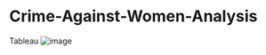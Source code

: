 # Crime-Against-Women-Analysis
Tableau
![image](https://github.com/user-attachments/assets/cdcbf6dd-fb9e-4b91-a773-12c296f57d9d)
